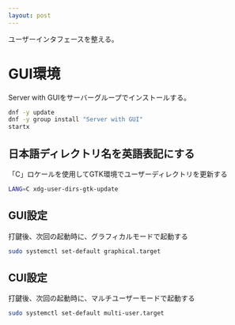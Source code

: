 ```yaml
---
layout: post
---
```


ユーザーインタフェースを整える。

# GUI環境

Server with GUIをサーバーグループでインストールする。

```sh
dnf -y update
dnf -y group install "Server with GUI"
startx
```

## 日本語ディレクトリ名を英語表記にする

「C」ロケールを使用してGTK環境でユーザーディレクトリを更新する

```sh
LANG=C xdg-user-dirs-gtk-update
```

## GUI設定

打鍵後、次回の起動時に、グラフィカルモードで起動する

```sh
sudo systemctl set-default graphical.target
```

## CUI設定

打鍵後、次回の起動時に、マルチユーザーモードで起動する

```sh
sudo systemctl set-default multi-user.target
```
